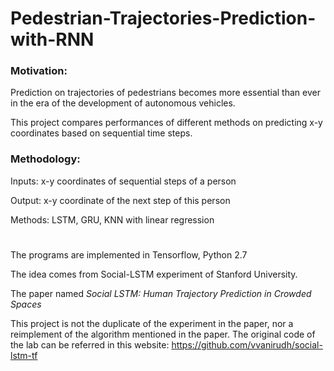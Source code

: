 # Pedestrian-Trajectories-Prediction-with-RNN
### Motivation:

Prediction on trajectories of pedestrians becomes more essential than ever in the era of the development of autonomous vehicles.

This project compares performances of different methods on predicting x-y coordinates based on sequential time steps.

### Methodology:

Inputs: x-y coordinates of sequential steps of a person

Output: x-y coordinate of the next step of this person

Methods: LSTM, GRU, KNN with linear regression
#
The programs are implemented in Tensorflow, Python 2.7

The idea comes from Social-LSTM experiment of Stanford University.

The paper named *Social LSTM: Human Trajectory Prediction in Crowded Spaces*

This project is not the duplicate of the experiment in the paper, nor a reimplement of the algorithm mentioned in the paper. The original code of the lab can be referred in this website: https://github.com/vvanirudh/social-lstm-tf
